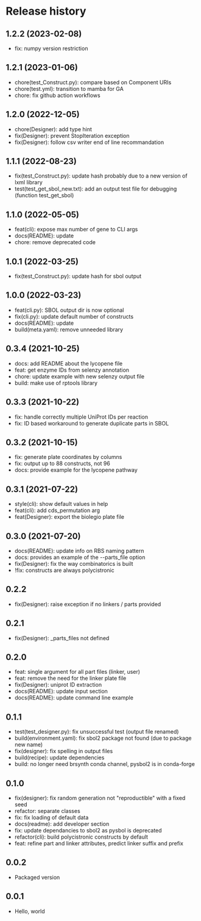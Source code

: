 # Release history

## 1.2.2 (2023-02-08)

- fix: numpy version restriction

## 1.2.1 (2023-01-06)

- chore(test_Construct.py): compare based on Component URIs
- chore(test.yml): transition to mamba for GA
- chore: fix github action workflows

## 1.2.0 (2022-12-05)

- chore(Designer): add type hint
- fix(Designer): prevent StopIteration exception
- fix(Designer): follow csv writer end of line recommandation

## 1.1.1 (2022-08-23)

- fix(test_Construct.py): update hash probably due to a new version of lxml library
- test(test_get_sbol_new.txt): add an output test file for debugging (function test_get_sbol)

## 1.1.0 (2022-05-05)

- feat(cli): expose max number of gene to CLI args
- docs(README): update
- chore: remove deprecated code

## 1.0.1 (2022-03-25)

- fix(test_Construct.py): update hash for sbol output

## 1.0.0 (2022-03-23)

- feat(cli.py): SBOL output dir is now optional
- fix(cli.py): update default number of constructs
- docs(README): update
- build(meta.yaml): remove unneeded library

## 0.3.4 (2021-10-25)

- docs: add README about the lycopene file
- feat: get enzyme IDs from selenzy annotation
- chore: update example with new selenzy output file
- build: make use of rptools library

## 0.3.3 (2021-10-22)

- fix: handle correctly multiple UniProt IDs per reaction
- fix: ID based workaround to generate duplicate parts in SBOL

## 0.3.2 (2021-10-15)

- fix: generate plate coordinates by columns
- fix: output up to 88 constructs, not 96
- docs: provide example for the lycopene pathway

## 0.3.1 (2021-07-22)

- style(cli): show default values in help
- feat(cli): add cds_permutation arg
- feat(Designer): export the biolegio plate file

## 0.3.0 (2021-07-20)

- docs(README): update info on RBS naming pattern
- docs: provides an example of the --parts_file option
- fix(Designer): fix the way combinatorics is built
- !fix: constructs are always polycistronic

## 0.2.2

- fix(Designer): raise exception if no linkers / parts provided

## 0.2.1

- fix(Designer): _parts_files not defined

## 0.2.0

- feat: single argument for all part files (linker, user)
- feat: remove the need for the linker plate file
- fix(Designer): uniprot ID extraction
- docs(README): update input section
- docs(README): update command line example

## 0.1.1

- test(test_designer.py): fix unsuccessful test (output file renamed)
- build(environment.yaml): fix sbol2 package not found (due to package new name)
- fix(designer): fix spelling in output files
- build(recipe): update dependencies
- build: no longer need brsynth conda channel, pysbol2 is in conda-forge

## 0.1.0

- fix(designer): fix random generation not "reproductible" with a fixed seed
- refactor: separate classes
- fix: fix loading of default data
- docs(readme): add developer section
- fix: update dependancies to sbol2 as pysbol is deprecated
- refactor(cli): build polycistronic constructs by default
- feat: refine part and linker attributes, predict linker suffix and prefix

## 0.0.2

- Packaged version 

## 0.0.1

- Hello, world

